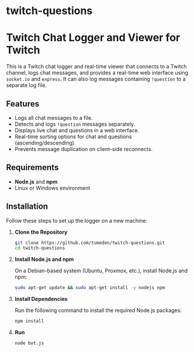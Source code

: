 # twitch-questions


# Twitch Chat Logger and Viewer for Twitch

This is a Twitch chat logger and real-time viewer that connects to a Twitch channel, logs chat messages, and provides a real-time web interface using `socket.io` and `express`. It can also log messages containing `!question` to a separate log file.

## Features

- Logs all chat messages to a file.
- Detects and logs `!question` messages separately.
- Displays live chat and questions in a web interface.
- Real-time sorting options for chat and questions (ascending/descending).
- Prevents message duplication on client-side reconnects.

## Requirements

- **Node.js** and **npm**
- Linux or Windows environment

## Installation

Follow these steps to set up the logger on a new machine:

1. **Clone the Repository**

   ```bash
   git clone https://github.com/tumeden/twitch-questions.git
   cd twitch-questions

2. **Install Node.js and npm**

   On a Debian-based system (Ubuntu, Proxmox, etc.), install Node.js and npm:

   ```bash
   sudo apt-get update && sudo apt-get install -y nodejs npm

3. **Install Dependencies**

   Run the following command to install the required Node.js packages:

   ```bash
   npm install


4. **Run**
   ```bash
   node bot.js
